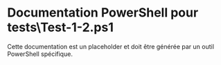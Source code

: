 # Documentation PowerShell pour tests\Test-1-2.ps1

Cette documentation est un placeholder et doit être générée par un outil PowerShell spécifique.
